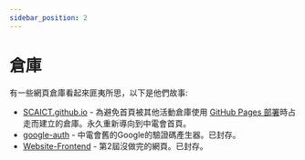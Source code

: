 ```yaml
---
sidebar_position: 2
---
```


# 倉庫

有一些網頁倉庫看起來匪夷所思，以下是他們故事:

* [SCAICT.github.io](https://github.com/SCAICT/SCAICT.github.io) - 為避免首頁被其他活動倉庫使用 [GitHub Pages 部署](./github-pages.md)時占走而建立的倉庫。永久重新導向到中電會首頁。
* [google-auth](https://github.com/SCAICT/google-auth) - 中電會舊的Google的驗證碼產生器。已封存。
* [Website-Frontend](https://github.com/SCAICT/Website-Frontend) - 第2屆沒做完的網頁。已封存。

